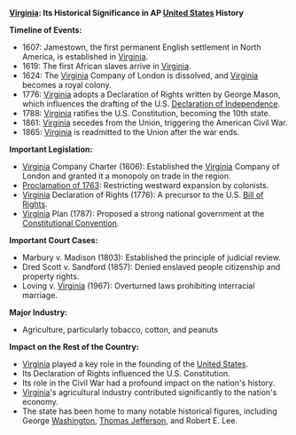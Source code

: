 **[Virginia](./../Virginia/): Its Historical Significance in AP [United States](./../United-States/) History**

**Timeline of Events:**

* 1607: Jamestown, the first permanent English settlement in North America, is established in [Virginia](./../Virginia/).
* 1619: The first African slaves arrive in [Virginia](./../Virginia/).
* 1624: The [Virginia](./../Virginia/) Company of London is dissolved, and [Virginia](./../Virginia/) becomes a royal colony.
* 1776: [Virginia](./../Virginia/) adopts a Declaration of Rights written by George Mason, which influences the drafting of the U.S. [Declaration of Independence](./../Declaration-of-Independence/).
* 1788: [Virginia](./../Virginia/) ratifies the U.S. Constitution, becoming the 10th state.
* 1861: [Virginia](./../Virginia/) secedes from the Union, triggering the American Civil War.
* 1865: [Virginia](./../Virginia/) is readmitted to the Union after the war ends.

**Important Legislation:**

* [Virginia](./../Virginia/) Company Charter (1606): Established the [Virginia](./../Virginia/) Company of London and granted it a monopoly on trade in the region.
* [Proclamation of 1763](./../Proclamation-of-1763/): Restricting westward expansion by colonists.
* [Virginia](./../Virginia/) Declaration of Rights (1776): A precursor to the U.S. [Bill of Rights](./../Bill-of-Rights/).
* [Virginia](./../Virginia/) Plan (1787): Proposed a strong national government at the [Constitutional Convention](./../Constitutional-Convention/).

**Important Court Cases:**

* Marbury v. Madison (1803): Established the principle of judicial review.
* Dred Scott v. Sandford (1857): Denied enslaved people citizenship and property rights.
* Loving v. [Virginia](./../Virginia/) (1967): Overturned laws prohibiting interracial marriage.

**Major Industry:**

* Agriculture, particularly tobacco, cotton, and peanuts

**Impact on the Rest of the Country:**

* [Virginia](./../Virginia/) played a key role in the founding of the [United States](./../United-States/).
* Its Declaration of Rights influenced the U.S. Constitution.
* Its role in the Civil War had a profound impact on the nation's history.
* [Virginia](./../Virginia/)'s agricultural industry contributed significantly to the nation's economy.
* The state has been home to many notable historical figures, including George [Washington](./../Washington/), [Thomas Jefferson](./../Thomas-Jefferson/), and Robert E. Lee.